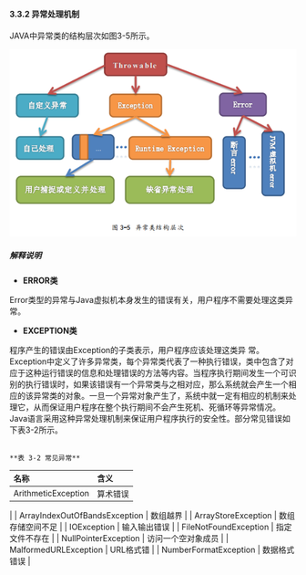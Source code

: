 ####  3.3.2 异常处理机制

JAVA中异常类的结构层次如图3-5所示。

![](/assets/3-5.png)

##### 解释说明

* **ERROR类**

 Error类型的异常与Java虚拟机本身发生的错误有关，用户程序不需要处理这类异常。

* **EXCEPTION类**

程序产生的错误由Exception的子类表示，用户程序应该处理这类异 常。Exception中定义了许多异常类，每个异常类代表了一种执行错误，类中包含了对应于这种运行错误的信息和处理错误的方法等内容。当程序执行期间发生一个可识别的执行错误时，如果该错误有一个异常类与之相对应，那么系统就会产生一个相应的该异常类的对象。一旦一个异常对象产生了，系统中就一定有相应的机制来处理它，从而保证用户程序在整个执行期间不会产生死机、死循环等异常情况。Java语言采用这种异常处理机制来保证用户程序执行的安全性。部分常见错误如下表3-2所示。 

                                                                                                   **表 3-2 常见异常**

| **名称** | **含义** |
| :--- | :--- |
| ArithmeticException | 算术错误
 |
| ArrayIndexOutOfBandsException | 数组越界
 |
| ArrayStoreException | 数组存储空间不足
 |
| IOException | 输入输出错误
 |
| FileNotFoundException | 指定文件不存在
 |
| NullPointerException | 访问一个空对象成员
 |
| MalformedURLException | URL格式错
 |
| NumberFormatException | 数据格式错误
 |



